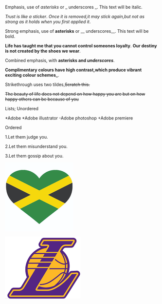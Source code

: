Emphasis, use of *asterisks* or _ underscores _.
This text will be italic.

*Trust is like a sticker*.
_Once it is removed,it may stick again,but not as strong as it holds when you first applied it_.

Strong emphasis, use of **asterisks** or __ underscores__.
This text will be bold.

**Life has taught me that you cannot control someones loyalty**.
__Our destiny is not created by the shoes we wear__.

Combined emphasis, with **asterisks and _underscores_**.

**Complimentary colours have high contrast,which produce vibrant exciting colour schemes_**.

Strikethrough uses two tildes,~~Scratch this.~~ 

~~The beauty of life does not depend on how happy you are but on how happy others can be because of you~~

Lists;
Unordered 

*Adobe
  *Adobe illustrator
  -Adobe photoshop
  +Adobe premiere 
  
Ordered 

1.Let them judge you.

2.Let them misunderstand you.

3.Let them gossip about you.
 
![Jamaican heart](Jamaicanheart.png)

![Lakers](Lakers.png)
  



























